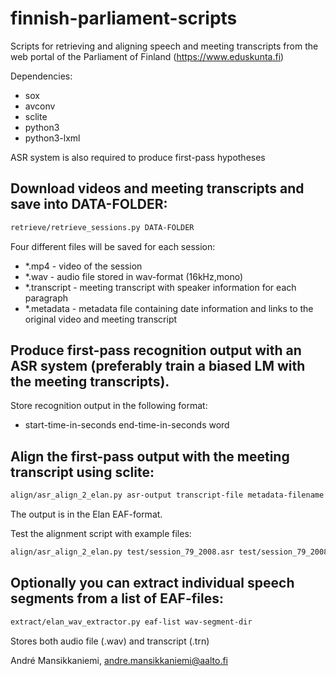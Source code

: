 # finnish-parliament-scripts
Scripts for retrieving and aligning speech and meeting transcripts from the web portal of the Parliament of Finland (https://www.eduskunta.fi)

Dependencies:
- sox
- avconv
- sclite
- python3
- python3-lxml


ASR system is also required to produce first-pass hypotheses

Download videos and meeting transcripts and save into DATA-FOLDER:
-------------------------
```bash
retrieve/retrieve_sessions.py DATA-FOLDER
```

Four different files will be saved for each session:
- *.mp4 - video of the session
- *.wav - audio file stored in wav-format (16kHz,mono)
- *.transcript - meeting transcript with speaker information for each paragraph
- *.metadata - metadata file containing date information and links to the original video and meeting transcript

Produce first-pass recognition output with an ASR system (preferably train a biased LM with the meeting transcripts).
-------------------------
Store recognition output in the following format:
- start-time-in-seconds end-time-in-seconds word

Align the first-pass output with the meeting transcript using sclite:
-------------------------
```bash
align/asr_align_2_elan.py asr-output transcript-file metadata-filename elan-filename
```

The output is in the Elan EAF-format.

Test the alignment script with example files:
```bash
align/asr_align_2_elan.py test/session_79_2008.asr test/session_79_2008.transcript test/session_79_2008.metadata test/session_79_2008.eaf
```

Optionally you can extract individual speech segments from a list of EAF-files:
-------------------------
```bash
extract/elan_wav_extractor.py eaf-list wav-segment-dir
```

Stores both audio file (.wav) and transcript (.trn)

André Mansikkaniemi, andre.mansikkaniemi@aalto.fi
